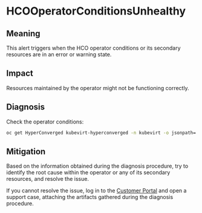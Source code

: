 # HCOOperatorConditionsUnhealthy

## Meaning

This alert triggers when the HCO operator conditions or its secondary resources
are in an error or warning state.

## Impact

Resources maintained by the operator might not be functioning correctly.

## Diagnosis

Check the operator conditions:

```bash
oc get HyperConverged kubevirt-hyperconverged -n kubevirt -o jsonpath='{.status.conditions}'
```

## Mitigation

Based on the information obtained during the diagnosis procedure, try to
identify the root cause within the operator or any of its secondary resources,
and resolve the issue.

If you cannot resolve the issue, log in to the
[Customer Portal](https://access.redhat.com) and open a support case,
attaching the artifacts gathered during the diagnosis procedure.